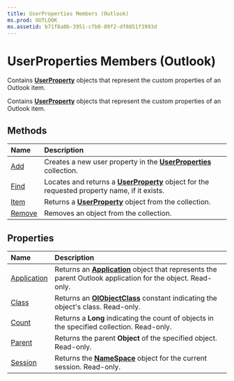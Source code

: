 ```yaml
---
title: UserProperties Members (Outlook)
ms.prod: OUTLOOK
ms.assetid: b71f8a0b-3951-cfb0-89f2-df8851f3993d
---
```



# UserProperties Members (Outlook)
Contains  **[UserProperty](userproperty-object-outlook.md)** objects that represent the custom properties of an Outlook item.

Contains  **[UserProperty](userproperty-object-outlook.md)** objects that represent the custom properties of an Outlook item.


## Methods



|**Name**|**Description**|
|:-----|:-----|
|[Add](userproperties-add-method-outlook.md)|Creates a new user property in the  **[UserProperties](userproperties-object-outlook.md)** collection.|
|[Find](userproperties-find-method-outlook.md)|Locates and returns a  **[UserProperty](userproperty-object-outlook.md)** object for the requested property name, if it exists.|
|[Item](userproperties-item-method-outlook.md)|Returns a  **[UserProperty](userproperty-object-outlook.md)** object from the collection.|
|[Remove](userproperties-remove-method-outlook.md)|Removes an object from the collection.|

## Properties



|**Name**|**Description**|
|:-----|:-----|
|[Application](userproperties-application-property-outlook.md)|Returns an  **[Application](application-object-outlook.md)** object that represents the parent Outlook application for the object. Read-only.|
|[Class](userproperties-class-property-outlook.md)|Returns an  **[OlObjectClass](olobjectclass-enumeration-outlook.md)** constant indicating the object's class. Read-only.|
|[Count](userproperties-count-property-outlook.md)|Returns a  **Long** indicating the count of objects in the specified collection. Read-only.|
|[Parent](userproperties-parent-property-outlook.md)|Returns the parent  **Object** of the specified object. Read-only.|
|[Session](userproperties-session-property-outlook.md)|Returns the  **[NameSpace](namespace-object-outlook.md)** object for the current session. Read-only.|

